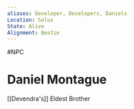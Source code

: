 ```yaml
---
aliases: Developer, Developers, Daniels
Location: Solus
State: Alive
Alignment: Bestie
---
```

#NPC
# Daniel Montague
[[Devendra's]] Eldest Brother

